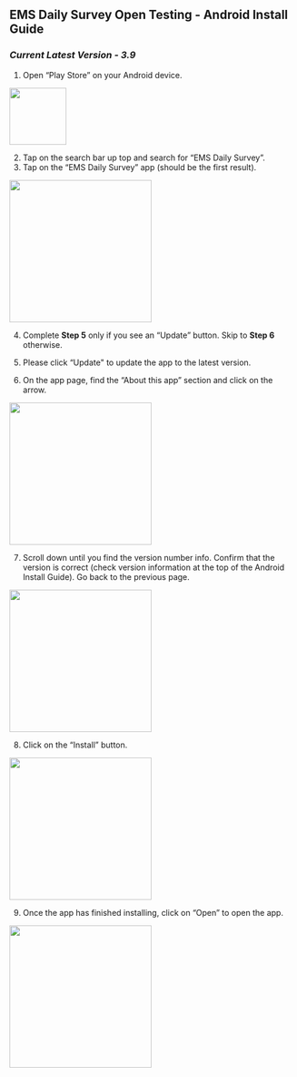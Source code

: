 ## EMS Daily Survey Open Testing - Android Install Guide

### _Current Latest Version - 3.9_

1. Open “Play Store” on your Android device.  
<img src="https://user-images.githubusercontent.com/17057659/198920765-ab236287-f5e5-4532-b355-664fdb062f90.jpeg" width="100">

2. Tap on the search bar up top and search for “EMS Daily Survey”.
3. Tap on the “EMS Daily Survey” app (should be the first result).
<img src="https://user-images.githubusercontent.com/17057659/212502562-1a4f9945-f5a5-42a9-ae6a-fc7529370001.jpg" width="250">

4. Complete **Step 5** only if you see an “Update” button. Skip to **Step 6** otherwise.
5. Please click “Update" to update the app to the latest version.

6. On the app page, find the “About this app” section and click on the arrow.
<img src="https://user-images.githubusercontent.com/17057659/212502584-c3baa303-4aa4-48cd-9850-906632e7acf7.jpg" width="250">

7. Scroll down until you find the version number info. Confirm that the version is correct 
(check version information at the top of the Android Install Guide). Go back to the previous page.  
<img src="https://user-images.githubusercontent.com/17057659/212502593-d58b409e-a63d-43db-9b23-e4a2ea515453.jpg" width="250">

8. Click on the “Install” button.
<img src="https://user-images.githubusercontent.com/17057659/212502602-4e0f2c8d-f2d2-4a09-8067-e2a4411ebf93.jpg" width="250">

9. Once the app has finished installing, click on “Open” to open the app.
<img src="https://user-images.githubusercontent.com/17057659/212502616-241530a2-6315-42e5-8236-619b94d5b807.jpg" width="250">
